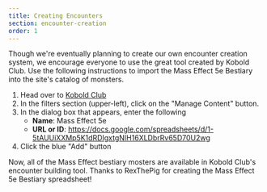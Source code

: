 ```yaml
---
title: Creating Encounters
section: encounter-creation
order: 1
---
```


Though we're eventually planning to create our own encounter creation system, we encourage everyone
to use the great tool created by Kobold Club. Use the
following instructions to import the Mass Effect 5e Bestiary into the site's catalog of monsters.

1. Head over to [Kobold Club](http://kobold.club/fight/#/encounter-builder)
2. In the filters section (upper-left), click on the "Manage Content" button.
3. In the dialog box that appears, enter the following
    - __Name__: Mass Effect 5e
    - __URL or ID__: https://docs.google.com/spreadsheets/d/1-5tAUUiXXMp5K1dRDIgxtgNIH16XLDbrRv65D70U2wg
4. Click the blue "Add" button
       
Now, all of the Mass Effect bestiary mosters are available in Kobold Club's encounter building tool. Thanks to RexThePig 
for creating the Mass Effect 5e Bestiary spreadsheet!
